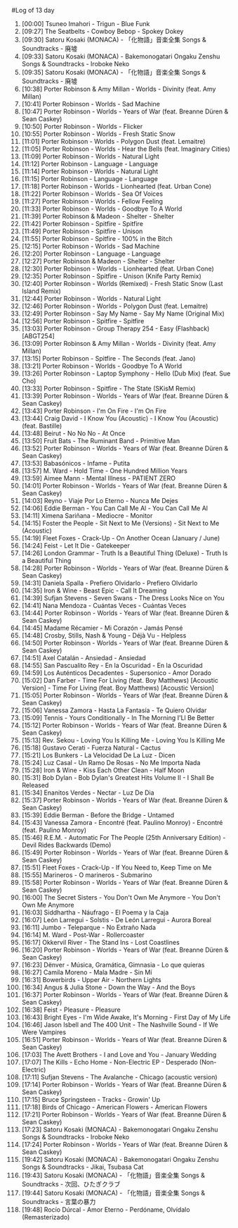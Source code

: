 #Log of 13 day

1. [00:00] Tsuneo Imahori - Trigun - Blue Funk
1. [09:27] The Seatbelts - Cowboy Bebop - Spokey Dokey
1. [09:30] Satoru Kosaki (MONACA) - 「化物語」音楽全集 Songs & Soundtracks - 廃墟
1. [09:33] Satoru Kosaki (MONACA) - Bakemonogatari Ongaku Zenshu Songs & Soundtracks - Iroboke Neko
1. [09:35] Satoru Kosaki (MONACA) - 「化物語」音楽全集 Songs & Soundtracks - 廃墟
1. [10:38] Porter Robinson & Amy Millan - Worlds - Divinity (feat. Amy Millan)
1. [10:41] Porter Robinson - Worlds - Sad Machine
1. [10:47] Porter Robinson - Worlds - Years of War (feat. Breanne Düren & Sean Caskey)
1. [10:50] Porter Robinson - Worlds - Flicker
1. [10:55] Porter Robinson - Worlds - Fresh Static Snow
1. [11:01] Porter Robinson - Worlds - Polygon Dust (feat. Lemaitre)
1. [11:05] Porter Robinson - Worlds - Hear the Bells (feat. Imaginary Cities)
1. [11:09] Porter Robinson - Worlds - Natural Light
1. [11:12] Porter Robinson - Language - Language
1. [11:14] Porter Robinson - Worlds - Natural Light
1. [11:15] Porter Robinson - Language - Language
1. [11:18] Porter Robinson - Worlds - Lionhearted (feat. Urban Cone)
1. [11:22] Porter Robinson - Worlds - Sea Of Voices
1. [11:27] Porter Robinson - Worlds - Fellow Feeling
1. [11:33] Porter Robinson - Worlds - Goodbye To A World
1. [11:39] Porter Robinson & Madeon - Shelter - Shelter
1. [11:42] Porter Robinson - Spitfire - Spitfire
1. [11:49] Porter Robinson - Spitfire - Unison
1. [11:55] Porter Robinson - Spitfire - 100% in the Bitch
1. [12:15] Porter Robinson - Worlds - Sad Machine
1. [12:20] Porter Robinson - Language - Language
1. [12:27] Porter Robinson & Madeon - Shelter - Shelter
1. [12:30] Porter Robinson - Worlds - Lionhearted (feat. Urban Cone)
1. [12:35] Porter Robinson - Spitfire - Unison (Knife Party Remix)
1. [12:40] Porter Robinson - Worlds (Remixed) - Fresh Static Snow (Last Island Remix)
1. [12:44] Porter Robinson - Worlds - Natural Light
1. [12:46] Porter Robinson - Worlds - Polygon Dust (feat. Lemaitre)
1. [12:49] Porter Robinson - Say My Name - Say My Name (Original Mix)
1. [12:56] Porter Robinson - Spitfire - Spitfire
1. [13:03] Porter Robinson - Group Therapy 254 - Easy (Flashback) [ABGT254]
1. [13:09] Porter Robinson & Amy Millan - Worlds - Divinity (feat. Amy Millan)
1. [13:15] Porter Robinson - Spitfire - The Seconds (feat. Jano)
1. [13:21] Porter Robinson - Worlds - Goodbye To A World
1. [13:26] Porter Robinson - Laptop Symphony - Hello (Dub Mix) (feat. Sue Cho)
1. [13:33] Porter Robinson - Spitfire - The State (SKisM Remix)
1. [13:39] Porter Robinson - Worlds - Years of War (feat. Breanne Düren & Sean Caskey)
1. [13:43] Porter Robinson - I'm On Fire - I'm On Fire
1. [13:44] Craig David - I Know You (Acoustic) - I Know You (Acoustic) (feat. Bastille)
1. [13:48] Beirut - No No No - At Once
1. [13:50] Fruit Bats - The Ruminant Band - Primitive Man
1. [13:52] Porter Robinson - Worlds - Years of War (feat. Breanne Düren & Sean Caskey)
1. [13:53] Babasónicos - Infame - Putita
1. [13:57] M. Ward - Hold Time - One Hundred Million Years
1. [13:59] Aimee Mann - Mental Illness - PATIENT ZERO
1. [14:01] Porter Robinson - Worlds - Years of War (feat. Breanne Düren & Sean Caskey)
1. [14:03] Reyno - Viaje Por Lo Eterno - Nunca Me Dejes
1. [14:06] Eddie Berman - You Can Call Me Al - You Can Call Me Al
1. [14:11] Ximena Sariñana - Mediocre - Monitor
1. [14:15] Foster the People - Sit Next to Me (Versions) - Sit Next to Me (Acoustic)
1. [14:19] Fleet Foxes - Crack-Up - On Another Ocean (January / June)
1. [14:24] Feist - Let It Die - Gatekeeper
1. [14:26] London Grammar - Truth Is a Beautiful Thing (Deluxe) - Truth Is a Beautiful Thing
1. [14:28] Porter Robinson - Worlds - Years of War (feat. Breanne Düren & Sean Caskey)
1. [14:31] Daniela Spalla - Prefiero Olvidarlo - Prefiero Olvidarlo
1. [14:35] Iron & Wine - Beast Epic - Call It Dreaming
1. [14:39] Sufjan Stevens - Seven Swans - The Dress Looks Nice on You
1. [14:41] Nana Mendoza - Cuántas Veces - Cuántas Veces
1. [14:44] Porter Robinson - Worlds - Years of War (feat. Breanne Düren & Sean Caskey)
1. [14:45] Madame Récamier - Mi Corazón - Jamás Pensé
1. [14:48] Crosby, Stills, Nash & Young - Déjà Vu - Helpless
1. [14:50] Porter Robinson - Worlds - Years of War (feat. Breanne Düren & Sean Caskey)
1. [14:51] Axel Catalán - Ansiedad - Ansiedad
1. [14:55] San Pascualito Rey - En la Oscuridad - En la Oscuridad
1. [14:59] Los Auténticos Decadentes - Supersonico - Amor Dorado
1. [15:02] Dan Farber - Time For Living (feat. Boy Matthews) [Acoustic Version] - Time For Living (feat. Boy Matthews) [Acoustic Version]
1. [15:05] Porter Robinson - Worlds - Years of War (feat. Breanne Düren & Sean Caskey)
1. [15:06] Vanessa Zamora - Hasta La Fantasía - Te Quiero Olvidar
1. [15:09] Tennis - Yours Conditionally - In The Morning I'Ll Be Better
1. [15:12] Porter Robinson - Worlds - Years of War (feat. Breanne Düren & Sean Caskey)
1. [15:13] Rev. Sekou - Loving You Is Killing Me - Loving You Is Killing Me
1. [15:18] Gustavo Cerati - Fuerza Natural - Cactus
1. [15:21] Los Bunkers - La Velocidad De La Luz - Dicen
1. [15:24] Luz Casal - Un Ramo De Rosas - No Me Importa Nada
1. [15:28] Iron & Wine - Kiss Each Other Clean - Half Moon
1. [15:31] Bob Dylan - Bob Dylan's Greatest Hits Volume II - I Shall Be Released
1. [15:34] Enanitos Verdes - Nectar - Luz De Dia
1. [15:37] Porter Robinson - Worlds - Years of War (feat. Breanne Düren & Sean Caskey)
1. [15:39] Eddie Berman - Before the Bridge - Untamed
1. [15:43] Vanessa Zamora - Encontré (feat. Paulino Monroy) - Encontré (feat. Paulino Monroy)
1. [15:46] R.E.M. - Automatic For The People (25th Anniversary Edition) - Devil Rides Backwards (Demo)
1. [15:49] Porter Robinson - Worlds - Years of War (feat. Breanne Düren & Sean Caskey)
1. [15:51] Fleet Foxes - Crack-Up - If You Need to, Keep Time on Me
1. [15:55] Marineros - O marineros - Submarino
1. [15:58] Porter Robinson - Worlds - Years of War (feat. Breanne Düren & Sean Caskey)
1. [16:00] The Secret Sisters - You Don't Own Me Anymore - You Don't Own Me Anymore
1. [16:03] Siddhartha - Náufrago - El Poema y la Caja
1. [16:07] León Larregui - Solstis - De León Larregui - Aurora Boreal
1. [16:11] Jumbo - Teleparque - No Extraño Nada
1. [16:14] M. Ward - Post-War - Rollercoaster
1. [16:17] Okkervil River - The Stand Ins - Lost Coastlines
1. [16:20] Porter Robinson - Worlds - Years of War (feat. Breanne Düren & Sean Caskey)
1. [16:23] Dënver - Música, Gramática, Gimnasia - Lo que quieras
1. [16:27] Camila Moreno - Mala Madre - Sin Mí
1. [16:31] Bowerbirds - Upper Air - Northern Lights
1. [16:34] Angus & Julia Stone - Down the Way - And the Boys
1. [16:37] Porter Robinson - Worlds - Years of War (feat. Breanne Düren & Sean Caskey)
1. [16:38] Feist - Pleasure - Pleasure
1. [16:43] Bright Eyes - I'm Wide Awake, It's Morning - First Day of My Life
1. [16:46] Jason Isbell and The 400 Unit - The Nashville Sound - If We Were Vampires
1. [16:51] Porter Robinson - Worlds - Years of War (feat. Breanne Düren & Sean Caskey)
1. [17:03] The Avett Brothers - I and Love and You - January Wedding
1. [17:07] The Kills - Echo Home - Non-Electric EP - Desperado (Non-Electric)
1. [17:11] Sufjan Stevens - The Avalanche - Chicago (acoustic version)
1. [17:14] Porter Robinson - Worlds - Years of War (feat. Breanne Düren & Sean Caskey)
1. [17:15] Bruce Springsteen - Tracks - Growin' Up
1. [17:18] Birds of Chicago - American Flowers - American Flowers
1. [17:21] Porter Robinson - Worlds - Years of War (feat. Breanne Düren & Sean Caskey)
1. [17:23] Satoru Kosaki (MONACA) - Bakemonogatari Ongaku Zenshu Songs & Soundtracks - Iroboke Neko
1. [17:24] Porter Robinson - Worlds - Years of War (feat. Breanne Düren & Sean Caskey)
1. [19:42] Satoru Kosaki (MONACA) - Bakemonogatari Ongaku Zenshu Songs & Soundtracks - Jikai, Tsubasa Cat
1. [19:43] Satoru Kosaki (MONACA) - 「化物語」音楽全集 Songs & Soundtracks - 次回、ひたぎクラブ
1. [19:44] Satoru Kosaki (MONACA) - 「化物語」音楽全集 Songs & Soundtracks - 言葉の暴力
1. [19:48] Rocío Dúrcal - Amor Eterno - Perdóname, Olvídalo (Remasterizado)
